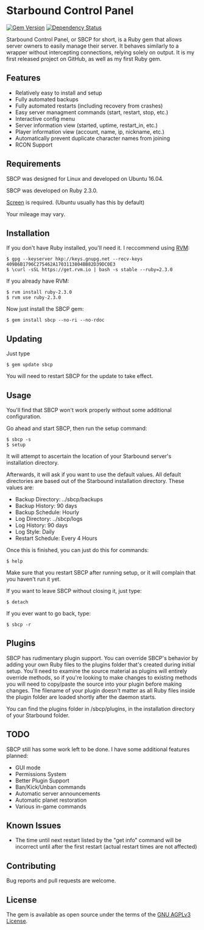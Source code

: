 # Starbound Control Panel
[![Gem Version](https://badge.fury.io/rb/sbcp.svg)](https://badge.fury.io/rb/sbcp) [![Dependency Status](https://gemnasium.com/badges/github.com/Kazyyk/SBCP.svg)](https://gemnasium.com/github.com/Kazyyk/SBCP)


Starbound Control Panel, or SBCP for short, is a Ruby gem that allows server owners to easily manage their server. It behaves similarly to a wrapper without intercepting connections, relying solely on output. It is my first released project on GitHub, as well as my first Ruby gem.

## Features

* Relatively easy to install and setup
* Fully automated backups
* Fully automated restarts (including recovery from crashes)
* Easy server managment commands (start, restart, stop, etc.)
* Interactive config menu
* Server information view (started, uptime, restart_in, etc.)
* Player information view (account, name, ip, nickname, etc.)
* Automatically prevent duplicate character names from joining
* RCON Support

## Requirements

SBCP was designed for Linux and developed on Ubuntu 16.04.

SBCP was developed on Ruby 2.3.0.

[Screen](https://help.ubuntu.com/community/Screen) is required. (Ubuntu usually has this by default)

Your mileage may vary.

## Installation

If you don't have Ruby installed, you'll need it.
I reccommend using [RVM](https://rvm.io/rvm/install):

    $ gpg --keyserver hkp://keys.gnupg.net --recv-keys 409B6B1796C275462A1703113804BB82D39DC0E3
    $ \curl -sSL https://get.rvm.io | bash -s stable --ruby=2.3.0

If you already have RVM:

    $ rvm install ruby-2.3.0
    $ rvm use ruby-2.3.0

Now just install the SBCP gem:

    $ gem install sbcp --no-ri --no-rdoc

## Updating

Just type

    $ gem update sbcp

You will need to restart SBCP for the update to take effect.

## Usage

You'll find that SBCP won't work properly without some additional configuration.

Go ahead and start SBCP, then run the setup command:

    $ sbcp -s
    $ setup
    
It will attempt to ascertain the location of your Starbound server's installation directory.

Afterwards, it will ask if you want to use the default values. All default directories are based out of the Starbound installation directory. These values are:
* Backup Directory: ../sbcp/backups
* Backup History: 90 days
* Backup Schedule: Hourly
* Log Directory: ../sbcp/logs
* Log History: 90 days
* Log Style: Daily
* Restart Schedule: Every 4 Hours

Once this is finished, you can just do this for commands:

    $ help

Make sure that you restart SBCP after running setup, or it will complain that you haven't run it yet.
    
If you want to leave SBCP without closing it, just type:

	$ detach

If you ever want to go back, type:

	$ sbcp -r

## Plugins

SBCP has rudimentary plugin support. You can override SBCP's behavior by adding your own Ruby files to the plugins folder that's created during initial setup. You'll need to examine the source material as plugins will entirely override methods, so if you're looking to make changes to existing methods you will need to copy/paste the source into your plugin before making changes. The filename of your plugin doesn't matter as all Ruby files inside the plugin folder are loaded shortly after the daemon starts.

You can find the plugins folder in /sbcp/plugins, in the installation directory of your Starbound folder.

## TODO

SBCP still has some work left to be done. I have some additional features planned:

* GUI mode
* Permissions System
* Better Plugin Support
* Ban/Kick/Unban commands
* Automatic server announcements
* Automatic planet restoration
* Various in-game commands

## Known Issues

* The time until next restart listed by the "get info" command will be incorrect until after the first restart (actual restart times are not affected)

## Contributing

Bug reports and pull requests are welcome.


## License

The gem is available as open source under the terms of the [GNU AGPLv3 License](https://opensource.org/licenses/AGPL-3.0).

